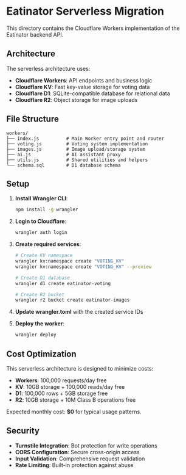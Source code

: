 # Eatinator Serverless Migration

This directory contains the Cloudflare Workers implementation of the Eatinator backend API.

## Architecture

The serverless architecture uses:
- **Cloudflare Workers**: API endpoints and business logic
- **Cloudflare KV**: Fast key-value storage for voting data
- **Cloudflare D1**: SQLite-compatible database for relational data
- **Cloudflare R2**: Object storage for image uploads

## File Structure

```
workers/
├── index.js          # Main Worker entry point and router
├── voting.js         # Voting system implementation
├── images.js         # Image upload/storage system
├── ai.js             # AI assistant proxy
├── utils.js          # Shared utilities and helpers
└── schema.sql        # D1 database schema
```

## Setup

1. **Install Wrangler CLI**:
   ```bash
   npm install -g wrangler
   ```

2. **Login to Cloudflare**:
   ```bash
   wrangler auth login
   ```

3. **Create required services**:
   ```bash
   # Create KV namespace
   wrangler kv:namespace create "VOTING_KV"
   wrangler kv:namespace create "VOTING_KV" --preview
   
   # Create D1 database
   wrangler d1 create eatinator-voting
   
   # Create R2 bucket
   wrangler r2 bucket create eatinator-images
   ```

4. **Update wrangler.toml** with the created service IDs

5. **Deploy the worker**:
   ```bash
   wrangler deploy
   ```

## Cost Optimization

This serverless architecture is designed to minimize costs:

- **Workers**: 100,000 requests/day free
- **KV**: 10GB storage + 100,000 reads/day free
- **D1**: 100,000 rows + 5GB storage free
- **R2**: 10GB storage + 10M Class B operations free

Expected monthly cost: **$0** for typical usage patterns.

## Security

- **Turnstile Integration**: Bot protection for write operations
- **CORS Configuration**: Secure cross-origin access
- **Input Validation**: Comprehensive request validation
- **Rate Limiting**: Built-in protection against abuse